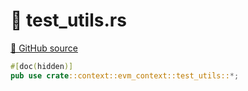 # 🦀 test_utils.rs

[🐙 GitHub source](https://github.com/bluealloy/revm/tree/99e177d6bedf3823a717d3017b3cfeb98ed2aeac/crates/revm/src/test_utils.rs)

```rust
#[doc(hidden)]
pub use crate::context::evm_context::test_utils::*;
```

